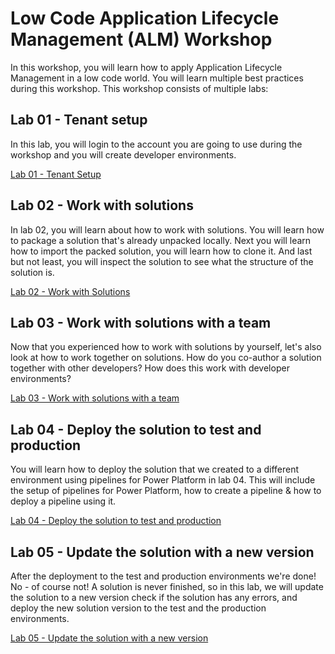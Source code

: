 # Low Code Application Lifecycle Management (ALM) Workshop

In this workshop, you will learn how to apply Application Lifecycle Management in a low code world. You will learn multiple best practices during this workshop. This workshop consists of multiple labs:

## Lab 01 - Tenant setup

In this lab, you will login to the account you are going to use during the workshop and you will create developer environments.

[Lab 01 - Tenant Setup](./lab-01/readme.md)

## Lab 02 - Work with solutions

In lab 02, you will learn about how to work with solutions. You will learn how to package a solution that's already unpacked locally. Next you will learn how to import the packed solution, you will learn how to clone it. And last but not least, you will inspect the solution to see what the structure of the solution is.

[Lab 02 - Work with Solutions](./lab-02/readme.md)

## Lab 03 - Work with solutions with a team

Now that you experienced how to work with solutions by yourself, let's also look at how to work together on solutions. How do you co-author a solution together with other developers? How does this work with developer environments?

[Lab 03 - Work with solutions with a team](./lab-03/readme.md)

## Lab 04 - Deploy the solution to test and production

You will learn how to deploy the solution that we created to a different environment using pipelines for Power Platform in lab 04. This will include the setup of pipelines for Power Platform, how to create a pipeline & how to deploy a pipeline using it.

[Lab 04 - Deploy the solution to test and production](./lab-04/readme.md)

## Lab 05 - Update the solution with a new version

After the deployment to the test and production environments we're done! No - of course not! A solution is never finished, so in this lab, we will update the solution to a new version check if the solution has any errors, and deploy the new solution version to the test and the production environments.

[Lab 05 - Update the solution with a new version](./lab-05/readme.md)
